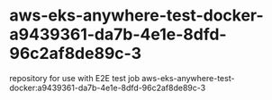 # aws-eks-anywhere-test-docker-a9439361-da7b-4e1e-8dfd-96c2af8de89c-3
repository for use with E2E test job aws-eks-anywhere-test-docker:a9439361-da7b-4e1e-8dfd-96c2af8de89c-3

